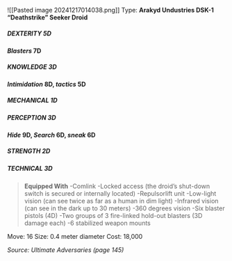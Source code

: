 ![[Pasted image 20241217014038.png]]
Type: **Arakyd Undustries DSK-1 “Deathstrike” Seeker Droid**
##### DEXTERITY 5D
***Blasters* 7D**
##### KNOWLEDGE 3D
***Intimidation* 8D, *tactics* 5D**
##### MECHANICAL 1D
##### PERCEPTION 3D
***Hide* 9D, *Search* 6D, *sneak* 6D**
##### STRENGTH 2D
##### TECHNICAL 3D

> **Equipped With**
> -Comlink
> -Locked access (the droid’s shut-down switch is secured or internally located)
> -Repulsorlift unit
> -Low-light vision (can see twice as far as a human in dim light)
> -Infrared vision (can see in the dark up to 30 meters)
> -360 degrees vision
> -Six blaster pistols (4D)
> -Two groups of 3 fire-linked hold-out blasters (3D damage each)
> -6 stabilized weapon mounts

Move: 16
Size: 0.4 meter diameter
Cost: 18,000

*Source: Ultimate Adversaries (page 145)*